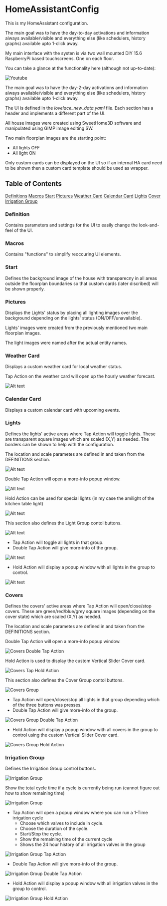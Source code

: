 # HomeAssistantConfig

This is my HomeAssistant configuration.

The main goal was to have the day-to-day activations and information always available/visible and everything else (like schedulers, history graphs) available upto 1-click away.

My main interface with the systen is via two wall mounted DIY 15.6 RaspberryPi based touchscreens. One on each floor.

You can take a glance at the functionality here (although not up-to-date):

![Youtube](https://www.youtube.com/watch?v=o_AKHEyWXR0)

The main goal was to have the day-2-day activations and information always available/visible and everything else (like schedulers, history graphs) available upto 1-click away.

The UI is defined in the *lovelace_new_data.yaml* file.
Each section has a header and implements a different part of the UI.

All house images were created using SweetHome3D software and manipulated using GIMP image editing SW.

Two main floorplan images are the starting point:
* All lights OFF
* All light ON

Only custom cards can be displayed on the UI so if an internal HA card need to be shown then a custom card template should be used as wrapper.

## Table of Contents
[Definitions](#definitions)
[Macros](#macros)
[Start](#start)
[Pictures](#pictures)
[Weather Card](#weather_card)
[Calendar Card](#calendar_card)
[Lights](#lights)
[Cover](#covers)
[Irrigation Group](#irrigation_group)

<a name="definitions"/>

### Definition
Contains parameters and settings for the UI to easily change the look-and-feel of the UI.

<a name="macros"/>

### Macros
Contains "functions" to simplify reoccuring UI elements.

<a name="start"/>

### Start
Defines the background image of the house with transparecny in all areas outside the floorplan boundaries so that custom cards (later discribed) will be shown properly.

<a name="pictures"/>

### Pictures
Displays the Lights' status by placing all lighting images over the background depending on the lights' status (ON/OFF/unavailable).

Lights' images were created from the previously mentioned two main floorplan images.

The light images were named after the actual entity names.

<a name="weather_card"/>

### Weather Card
Displays a custom weather card for local weather status.

Tap Action on the weather card will open up the hourly weather forecast.

![Alt text](ScreenShots/weather_card_hourly_forecast.png?raw=true "Weather Card")

<a name="calendar_card"/>

### Calendar Card
Displays a custom calendar card with upcoming events.

<a name="lights"/>

### Lights
Defines the lights' active areas where Tap Action will toggle lights.
These are transparent square images which are scaled (X,Y) as needed. The borders can be shown to help with the configuration.

The location and scale parametes are defined in and taken from the DEFINITIONS section.

![Alt text](ScreenShots/lights.png?raw=true "Lights")

Double Tap Action will open a more-info popup window.

![Alt text](ScreenShots/light_double_tap_action.png?raw=true "Lights Double Tap Action")

Hold Action can be used for special lights (in my case the amilight of the kitchen table light)

![Alt text](ScreenShots/light_hold_action.png?raw=true "Lights Tap Hold Action")


This section also defines the Light Group contol buttons.

![Alt text](ScreenShots/light_group.png?raw=true "Lights Group")

* Tap Action will toggle all lights in that group.
* Double Tap Action will give more-info of the group.

![Alt text](ScreenShots/light_group_double_tap_action.png?raw=true "Lights Group Double Tap Action")
* Hold Action will display a popup window with all lights in the group to control.

![Alt text](ScreenShots/light_group_hold_action.png?raw=true "Lights Group Hold Action")

<a name="covers"/>

### Covers
Defines the covers' active areas where Tap Action will open/close/stop covers.
These are green/red/blue/grey square images (depending on the cover state) which are scaled (X,Y) as needed.

The location and scale parametes are defined in and taken from the DEFINITIONS section.

Double Tap Action will open a more-info popup window.

![Covers Double Tap Action](ScreenShots/cover_double_tap_action.png?raw=true)

Hold Action is used to display the custom Vertical Slider Cover card.

![Covers Tap Hold Action](ScreenShots/cover_hold_action.png?raw=true)

This section also defines the Cover Group contol buttons.

![Covers Group](ScreenShots/cover_group.png?raw=true)
* Tap Action will open/close/stop all lights in that group depending which of the three buttons was presses.
* Double Tap Action will give more-info of the group.

![Covers Group Double Tap Action](ScreenShots/cover_group_double_tap_action.png?raw=true)
* Hold Action will display a popup window with all covers in the group to control using the custom Vertical Slider Cover card.

![Covers Group Hold Action](ScreenShots/cover_group_hold_action.png?raw=true)

<a name="irrigation_group"/>

### Irrigation Group

Defines the Irrigation Group control buttons.

![Irrigation Group](ScreenShots/irrigation_group.png?raw=true)

Show the total cycle time if a cycle is currently being run (cannot figure out how to show remaining time)

![Irrigation Group](ScreenShots/irrigation_group_cycle.png?raw=true)
* Tap Action will open a popup window where you can run a 1-Time irrigation cycle
  * Choose which valves to include in cycle.
  * Choose the duration of the cycle.
  * Start/Stop the cycle.
  * Show the remaining time of the current cycle
  * Shows the 24 hour history of all irrigation valves in the group

![Irrigation Group Tap Action](ScreenShots/irrigation_group_tap_action.png?raw=true)
* Double Tap Action will give more-info of the group.

![Irrigation Group Double Tap Action](ScreenShots/irrigation_group_double_tap_action.png?raw=true)
* Hold Action will display a popup window with all irrigation valves in the group to control.

![Irrigation Group Hold Action](ScreenShots/irrigation_group_hold_action.png?raw=true)


